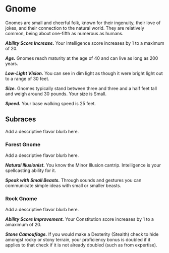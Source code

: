 # Gnome

Gnomes are small and cheerful folk, known for their ingenuity, their love of jokes, and their connection to the natural world. They are relatively common, being about one-fifth as numerous as humans.

***Ability Score Increase.*** Your Intelligence score increases by 1 to a maximum of 20.

***Age.*** Gnomes reach maturity at the age of 40 and can live as long as 200 years.

***Low-Light Vision.*** You can see in dim light as though it were bright light out to a range of 30 feet.

***Size.*** Gnomes typically stand between three and three and a half feet tall and weigh around 30 pounds. Your size is Small.

***Speed.*** Your base walking speed is 25 feet.

## Subraces

<note>
Add a descriptive flavor blurb here.
</note>

### Forest Gnome

<note>
Add a descriptive flavor blurb here.
</note>

***Natural Illusionist.*** You know the Minor Illusion cantrip. Intelligence is your spellcasting ability for it.

***Speak with Small Beasts.*** Through sounds and gestures you can communicate simple ideas with small or smaller beasts.

### Rock Gnome

<note>
Add a descriptive flavor blurb here.
</note>

***Ability Score Improvement.*** Your Constitution score increases by 1 to a amaximum of 20.

***Stone Camouflage.*** If you would make a Dexterity (Stealth) check to hide amongst rocky or stony terrain, your proficiency bonus is doubled if it applies to that check if it is not already doubled (such as from expertise).